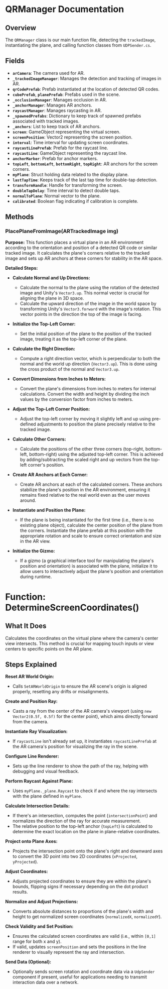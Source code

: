# QRManager Documentation

## Overview
The `QRManager` class is our main function file, detecting the `trackedImage`, instantiating the plane, and calling function classes from `UDPSender.cs`.

## Fields
- **`arCamera`**: The camera used for AR.
- **`_trackedImageManager`**: Manages the detection and tracking of images in AR.
- **`qrCodePrefab`**: Prefab instantiated at the location of detected QR codes.
- **`cubePrefab`**, **`planePrefab`**: Prefabs used in the scene.
- **`_occlusionManager`**: Manages occlusion in AR.
- **`_anchorManager`**: Manages AR anchors.
- **`raycastManager`**: Manages raycasting in AR.
- **`_spawnedPrefabs`**: Dictionary to keep track of spawned prefabs associated with tracked images.
- **`_anchors`**: List to keep track of AR anchors.
- **`screen`**: GameObject representing the virtual screen.
- **`screenPosition`**: Vector2 representing the screen position.
- **`interval`**: Time interval for updating screen coordinates.
- **`raycastLinePrefab`**: Prefab for the raycast line.
- **`raycastLine`**: GameObject representing the raycast line.
- **`anchorMarker`**: Prefab for anchor markers.
- **`topLeft`**, **`bottomLeft`**, **`bottomRight`**, **`topRight`**: AR anchors for the screen corners.
- **`myPlane`**: Struct holding data related to the display plane.
- **`lastTapTime`**: Keeps track of the last tap time for double-tap detection.
- **`transformHandle`**: Handle for transforming the screen.
- **`doubleTapDelay`**: Time interval to detect double taps.
- **`normalToPlane`**: Normal vector to the plane.
- **`calibrated`**: Boolean flag indicating if calibration is complete.

## Methods

### PlacePlaneFromImage(ARTrackedImage img)

**Purpose:** This function places a virtual plane in an AR environment according to the orientation and position of a detected QR code or similar tracked image. It calculates the plane's corners relative to the tracked image and sets up AR anchors at these corners for stability in the AR space.

**Detailed Steps:**

- **Calculate Normal and Up Directions:** 
  - Calculate the normal to the plane using the rotation of the detected image and Unity's `Vector3.up`. This normal vector is crucial for aligning the plane in 3D space.
  - Calculate the upward direction of the image in the world space by transforming Unity's `Vector3.forward` with the image's rotation. This vector points in the direction the top of the image is facing.

- **Initialize the Top-Left Corner:** 
  - Set the initial position of the plane to the position of the tracked image, treating it as the top-left corner of the plane.

- **Calculate the Right Direction:** 
  - Compute a right direction vector, which is perpendicular to both the normal and the world up direction (`Vector3.up`). This is done using the cross product of the normal and `Vector3.up`.

- **Convert Dimensions from Inches to Meters:** 
  - Convert the plane's dimensions from inches to meters for internal calculations. Convert the width and height by dividing the inch values by the conversion factor from inches to meters.

- **Adjust the Top-Left Corner Position:** 
  - Adjust the top-left corner by moving it slightly left and up using pre-defined adjustments to position the plane precisely relative to the tracked image.

- **Calculate Other Corners:** 
  - Calculate the positions of the other three corners (top-right, bottom-left, bottom-right) using the adjusted top-left corner. This is achieved by adding/subtracting the scaled right and up vectors from the top-left corner's position.

- **Create AR Anchors at Each Corner:** 
  - Create AR anchors at each of the calculated corners. These anchors stabilize the plane's position in the AR environment, ensuring it remains fixed relative to the real world even as the user moves around.

- **Instantiate and Position the Plane:** 
  - If the plane is being instantiated for the first time (i.e., there is no existing plane object), calculate the center position of the plane from the corners. Instantiate the plane prefab at this position with the appropriate rotation and scale to ensure correct orientation and size in the AR view.

- **Initialize the Gizmo:** 
  - If a gizmo (a graphical interface tool for manipulating the plane's position and orientation) is associated with the plane, initialize it to allow users to interactively adjust the plane's position and orientation during runtime.


# Function: DetermineScreenCoordinates()

## What It Does

Calculates the coordinates on the virtual plane where the camera's center view intersects. This method is crucial for mapping touch inputs or view centers to specific points on the AR plane.

## Steps Explained

**Reset AR World Origin:** 
- Calls `SetARWorldOrigin` to ensure the AR scene's origin is aligned properly, resetting any drifts or misalignments.

**Create and Position Ray:** 
- Casts a ray from the center of the AR camera's viewport (using `new Vector2(0.5f, 0.5f)` for the center point), which aims directly forward from the camera.

**Instantiate Ray Visualization:** 
- If `raycastLine` isn't already set up, it instantiates `raycastLinePrefab` at the AR camera's position for visualizing the ray in the scene.

**Configure Line Renderer:** 
- Sets up the line renderer to show the path of the ray, helping with debugging and visual feedback.

**Perform Raycast Against Plane:** 
- Uses `myPlane._plane.Raycast` to check if and where the ray intersects with the plane defined in `myPlane`.

**Calculate Intersection Details:** 
- If there's an intersection, computes the point (`intersectionPoint`) and normalizes the direction of the ray for accurate measurement.
- The relative position to the top-left anchor (`topLeft`) is calculated to determine the exact location on the plane in plane-relative coordinates.

**Project onto Plane Axes:** 
- Projects the intersection point onto the plane's right and downward axes to convert the 3D point into two 2D coordinates (`xProjected`, `yProjected`).

**Adjust Coordinates:** 
- Adjusts projected coordinates to ensure they are within the plane's bounds, flipping signs if necessary depending on the dot product results.

**Normalize and Adjust Projections:** 
- Converts absolute distances to proportions of the plane's width and height to get normalized screen coordinates (`normalizedX`, `normalizedY`).

**Check Validity and Set Position:** 
- Ensures the calculated screen coordinates are valid (i.e., within `[0,1]` range for both x and y).
- If valid, updates `screenPosition` and sets the positions in the line renderer to visually represent the ray and intersection.

**Send Data (Optional):** 
- Optionally sends screen rotation and coordinate data via a `UdpSender` component if present, useful for applications needing to transmit interaction data over a network.
